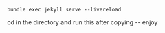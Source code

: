 ```bundle exec jekyll serve --livereload```

cd in the directory and run this after copying -- enjoy